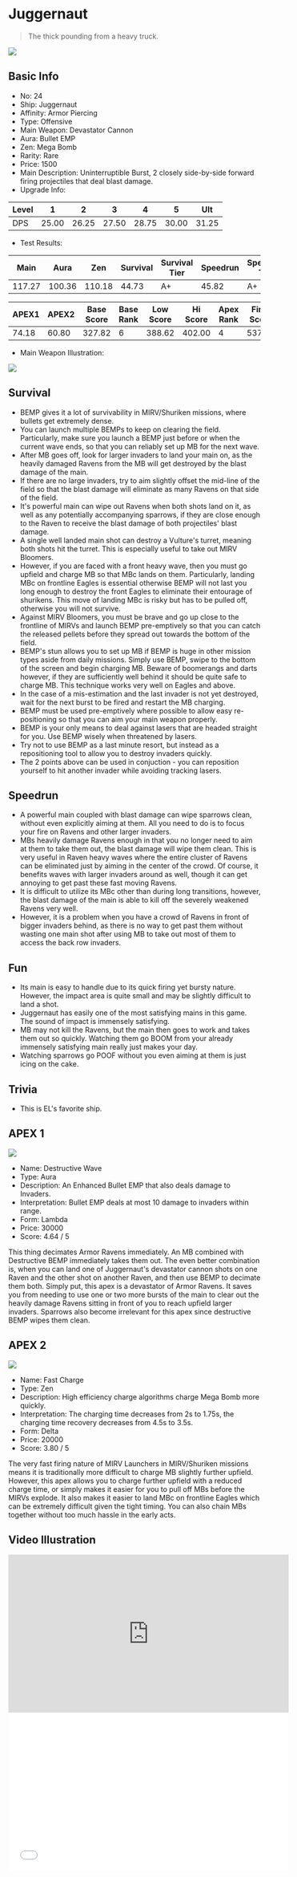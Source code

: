 # Juggernaut

> The thick pounding from a heavy truck.

<img src="/ships/ship_24.png" style={{zoom:1}}/>

## Basic Info

- No: 24
- Ship: Juggernaut
- Affinity: Armor Piercing
- Type: Offensive
- Main Weapon: Devastator Cannon
- Aura: Bullet EMP
- Zen: Mega Bomb
- Rarity: Rare
- Price: 1500
- Main Description: Uninterruptible Burst, 2 closely side-by-side forward firing projectiles that deal blast damage.
- Upgrade Info: 

| Level | 1 | 2 | 3 | 4 | 5 | Ult |
|--|--|--|--|--|--|--|
| DPS | 25.00 | 26.25 | 27.50 | 28.75 | 30.00 | 31.25 |

- Test Results: 

| Main | Aura | Zen | Survival | Survival Tier | Speedrun | Speedrun Tier | Fun | Fun Tier |
|--|--|--|--|--|--|--|--|--|
| 117.27 | 100.36 | 110.18 | 44.73 | A+ | 45.82 | A+ | 44.73 | A+ |

| APEX1 | APEX2 | Base Score | Base Rank | Low Score | Hi Score | Apex Rank | Final Score | FinalRank |
|--|--|--|--|--|--|--|--|--|
| 74.18 | 60.80 | 327.82 | 6 | 388.62 | 402.00 | 4 | 537.27 | 5 |

- Main Weapon Illustration:

<img src="/illustration/main_24.gif" style={{zoom:1}}/>

## Survival

- BEMP gives it a lot of survivability in MIRV/Shuriken missions, where bullets get extremely dense.
- You can launch multiple BEMPs to keep on clearing the field. Particularly, make sure you launch a BEMP just before or when the current wave ends, so that you can reliably set up MB for the next wave.
- After MB goes off, look for larger invaders to land your main on, as the heavily damaged Ravens from the MB will get destroyed by the blast damage of the main.
- If there are no large invaders, try to aim slightly offset the mid-line of the field so that the blast damage will eliminate as many Ravens on that side of the field.
- It's powerful main can wipe out Ravens when both shots land on it, as well as any potentially accompanying sparrows, if they are close enough to the Raven to receive the blast damage of both projectiles' blast damage.
- A single well landed main shot can destroy a Vulture's turret, meaning both shots hit the turret. This is especially useful to take out MIRV Bloomers.
- However, if you are faced with a front heavy wave, then you must go upfield and charge MB so that MBc lands on them. Particularly, landing MBc on frontline Eagles is essential otherwise BEMP will not last you long enough to destroy the front Eagles to eliminate their entourage of shurikens. This move of landing MBc is risky but has to be pulled off, otherwise you will not survive.
- Against MIRV Bloomers, you must be brave and go up close to the frontline of MIRVs and launch BEMP pre-emptively so that you can catch the released pellets before they spread out towards the bottom of the field.
- BEMP's stun allows you to set up MB if BEMP is huge in other mission types aside from daily missions. Simply use BEMP, swipe to the bottom of the screen and begin charging MB. Beware of boomerangs and darts however, if they are sufficiently well behind it should be quite safe to charge MB. This technique works very well on Eagles and above.
- In the case of a mis-estimation and the last invader is not yet destroyed, wait for the next burst to be fired and restart the MB charging.
- BEMP must be used pre-emptively where possible to allow easy re-positioning so that you can aim your main weapon properly.
- BEMP is your only means to deal against lasers that are headed straight for you. Use BEMP wisely when threatened by lasers.
- Try not to use BEMP as a last minute resort, but instead as a repositioning tool to allow you to destroy invaders quickly.
- The 2 points above can be used in conjuction - you can reposition yourself to hit another invader while avoiding tracking lasers.

## Speedrun

- A powerful main coupled with blast damage can wipe sparrows clean, without even explicitly aiming at them. All you need to do is to focus your fire on Ravens and other larger invaders.
- MBs heavily damage Ravens enough in that you no longer need to aim at them to take them out, the blast damage will wipe them clean. This is very useful in Raven heavy waves where the entire cluster of Ravens can be eliminated just by aiming in the center of the crowd. Of course, it benefits waves with larger invaders around as well, though it can get annoying to get past these fast moving Ravens.
- It is difficult to utilize its MBc other than during long transitions, however, the blast damage of the main is able to kill off the severely weakened Ravens very well.
- However, it is a problem when you have a crowd of Ravens in front of bigger invaders behind, as there is no way to get past them without wasting one main shot after using MB to take out most of them to access the back row invaders.

## Fun

- Its main is easy to handle due to its quick firing yet bursty nature. However, the impact area is quite small and may be slightly difficult to land a shot.
- Juggernaut has easily one of the most satisfying mains in this game. The sound of impact is immensely satisfying.
- MB may not kill the Ravens, but the main then goes to work and takes them out so quickly. Watching them go BOOM from your already immensely satisfying main really just makes your day.
- Watching sparrows go POOF without you even aiming at them is just icing on the cake.

## Trivia

- This is EL's favorite ship.

## APEX 1

<img src="/ships/ship_24_apex_1.png" style={{zoom:1}}/>

- Name: Destructive Wave
- Type: Aura
- Description: An Enhanced Bullet EMP that also deals damage to Invaders.
- Interpretation: Bullet EMP deals at most 10 damage to invaders within range.
- Form: Lambda
- Price: 30000
- Score: 4.64 / 5

This thing decimates Armor Ravens immediately. An MB combined with Destructive BEMP immediately takes them out. The even better combination is, when you can land one of Juggernaut's devastator cannon shots on one Raven and the other shot on another Raven, and then use BEMP to decimate them both. Simply put, this apex is a devastator of Armor Ravens. It saves you from needing to use one or two more bursts of the main to clear out the heavily damage Ravens sitting in front of you to reach upfield larger invaders. Sparrows also become irrelevant for this apex since destructive BEMP wipes them clean.

## APEX 2

<img src="/ships/ship_24_apex_2.png" style={{zoom:1}}/>

- Name: Fast Charge
- Type: Zen
- Description: High efficiency charge algorithms charge Mega Bomb more quickly.
- Interpretation: The charging time decreases from 2s to 1.75s, the charging time recovery decreases from 4.5s to 3.5s.
- Form: Delta
- Price: 20000
- Score: 3.80 / 5

The very fast firing nature of MIRV Launchers in MIRV/Shuriken missions means it is traditionally more difficult to charge MB slightly further upfield. However, this apex allows you to charge further upfield with a reduced charge time, or simply makes it easier for you to pull off MBs before the MIRVs explode. It also makes it easier to land MBc on frontline Eagles which can be extremely difficult given the tight timing. You can also chain MBs together without too much hassle in the early acts.

## Video Illustration

<iframe width="560" height="315" src="https://www.youtube.com/embed/FItvw8z6_a8?si=e-4rU_0rRdBovGR3" title="YouTube video player" frameborder="0" allow="accelerometer; autoplay; clipboard-write; encrypted-media; gyroscope; picture-in-picture; web-share" referrerpolicy="strict-origin-when-cross-origin" allowfullscreen></iframe>

<br/>

<iframe width="560" height="315" src="//player.bilibili.com/player.html?aid=746871821&bvid=BV1HC4y1V7A1&cid=1290407974&p=1&autoplay=false" scrolling="no" border="0" frameborder="no" allow="accelerometer; autoplay; clipboard-write; encrypted-media; gyroscope; picture-in-picture; web-share" framespacing="0" allowfullscreen="true"> </iframe>